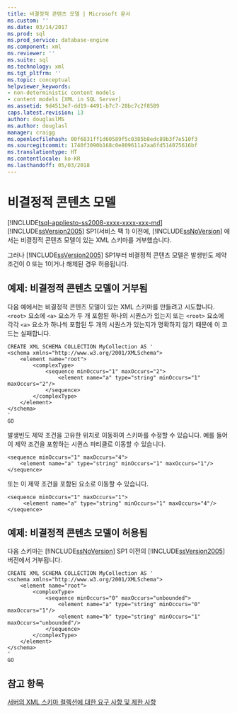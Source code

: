 ```yaml
---
title: 비결정적 콘텐츠 모델 | Microsoft 문서
ms.custom: ''
ms.date: 03/14/2017
ms.prod: sql
ms.prod_service: database-engine
ms.component: xml
ms.reviewer: ''
ms.suite: sql
ms.technology: xml
ms.tgt_pltfrm: ''
ms.topic: conceptual
helpviewer_keywords:
- non-deterministic content models
- content models [XML in SQL Server]
ms.assetid: 9d4513e7-dd19-4491-b7c7-28bc7c2f8589
caps.latest.revision: 13
author: douglaslMS
ms.author: douglasl
manager: craigg
ms.openlocfilehash: 00f6831ff1d60589f5c0385b8edc89b3f7e510f3
ms.sourcegitcommit: 1740f3090b168c0e809611a7aa6fd514075616bf
ms.translationtype: HT
ms.contentlocale: ko-KR
ms.lasthandoff: 05/03/2018
---
```

# <a name="non-deterministic-content-models"></a>비결정적 콘텐츠 모델
[!INCLUDE[tsql-appliesto-ss2008-xxxx-xxxx-xxx-md](../../includes/tsql-appliesto-ss2008-xxxx-xxxx-xxx-md.md)]
  [!INCLUDE[ssVersion2005](../../includes/ssversion2005-md.md)] SP1(서비스 팩 1) 이전에, [!INCLUDE[ssNoVersion](../../includes/ssnoversion-md.md)] 에서는 비결정적 콘텐츠 모델이 있는 XML 스키마를 거부했습니다.  
  
 그러나 [!INCLUDE[ssVersion2005](../../includes/ssversion2005-md.md)] SP1부터 비결정적 콘텐츠 모델은 발생빈도 제약 조건이 0 또는 1이거나 해제된 경우 허용됩니다.  
  
## <a name="example-non-deterministic-content-model-rejected"></a>예제: 비결정적 콘텐츠 모델이 거부됨  
 다음 예에서는 비결정적 콘텐츠 모델이 있는 XML 스키마를 만들려고 시도합니다. `<root>` 요소에 `<a>` 요소가 두 개 포함된 하나의 시퀀스가 있는지 또는 `<root>` 요소에 각각 `<a>` 요소가 하나씩 포함된 두 개의 시퀀스가 있는지가 명확하지 않기 때문에 이 코드는 실패합니다.  
  
```  
CREATE XML SCHEMA COLLECTION MyCollection AS '  
<schema xmlns="http://www.w3.org/2001/XMLSchema">  
    <element name="root">  
        <complexType>  
            <sequence minOccurs="1" maxOccurs="2">  
                <element name="a" type="string" minOccurs="1" maxOccurs="2"/>  
            </sequence>  
        </complexType>  
    </element>  
</schema>  
'  
GO  
```  
  
 발생빈도 제약 조건을 고유한 위치로 이동하여 스키마를 수정할 수 있습니다. 예를 들어 이 제약 조건을 포함하는 시퀀스 파티클로 이동할 수 있습니다.  
  
```  
<sequence minOccurs="1" maxOccurs="4">  
    <element name="a" type="string" minOccurs="1" maxOccurs="1"/>  
</sequence>  
```  
  
 또는 이 제약 조건을 포함된 요소로 이동할 수 있습니다.  
  
```  
<sequence minOccurs="1" maxOccurs="1">  
     <element name="a" type="string" minOccurs="1" maxOccurs="4"/>  
</sequence>  
```  
  
## <a name="example-non-deterministic-content-model-accepted"></a>예제: 비결정적 콘텐츠 모델이 허용됨  
 다음 스키마는 [!INCLUDE[ssNoVersion](../../includes/ssnoversion-md.md)] SP1 이전의 [!INCLUDE[ssVersion2005](../../includes/ssversion2005-md.md)] 버전에서 거부됩니다.  
  
```  
CREATE XML SCHEMA COLLECTION MyCollection AS '  
<schema xmlns="http://www.w3.org/2001/XMLSchema">  
    <element name="root">  
        <complexType>  
            <sequence minOccurs="0" maxOccurs="unbounded">  
                <element name="a" type="string" minOccurs="0" maxOccurs="1"/>  
                <element name="b" type="string" minOccurs="1" maxOccurs="unbounded"/>  
            </sequence>  
        </complexType>  
    </element>  
</schema>  
'  
GO  
```  
  
## <a name="see-also"></a>참고 항목  
 [서버의 XML 스키마 컬렉션에 대한 요구 사항 및 제한 사항](../../relational-databases/xml/requirements-and-limitations-for-xml-schema-collections-on-the-server.md)  
  
  
